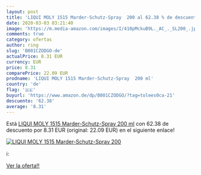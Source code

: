 ```yaml
---
layout: post
title: 'LIQUI MOLY 1515 Marder-Schutz-Spray  200 al 62.38 % de descuento'
date: 2020-03-03 03:21:40
image: 'https://m.media-amazon.com/images/I/410pMckuB9L._AC_._SL200_.jpg'
comments: true
category: ofertas
author: ring
slug: 'B001CZODGO-de'
actualPrice: 8.31 EUR
currency: EUR
price: 8.31
comparePrice: 22.09 EUR
prodname: 'LIQUI MOLY 1515 Marder-Schutz-Spray  200 ml'
country: 'de'
flag: '🇩🇪'
buyurl: 'https://www.amazon.de/dp/B001CZODGO/?tag=tolees0ca-21'
descuento: '62.38'
average: '8.31'
---
```


Está [LIQUI MOLY 1515 Marder-Schutz-Spray  200 ml](https://www.amazon.de/dp/B001CZODGO/?tag=tolees0ca-21) con 62.38 de descuento por 8.31 EUR (original: 22.09 EUR) en el siguiente enlace!

[![LIQUI MOLY 1515 Marder-Schutz-Spray  200](https://m.media-amazon.com/images/I/410pMckuB9L._AC_._SL200_.jpg)](https://www.amazon.de/dp/B001CZODGO/?tag=tolees0ca-21)

ℹ️:


[Ver la oferta!!](https://www.amazon.de/dp/B001CZODGO/?tag=tolees0ca-21)
